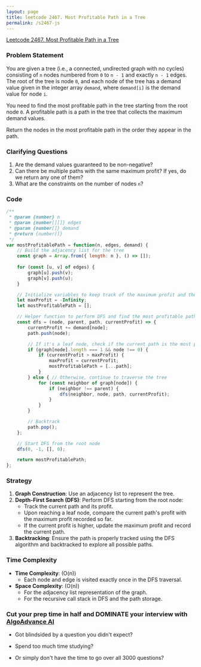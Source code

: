 ```yaml
---
layout: page
title: leetcode 2467. Most Profitable Path in a Tree
permalink: /s2467-js
---
```

[Leetcode 2467. Most Profitable Path in a Tree](https://algoadvance.github.io/algoadvance/l2467)
### Problem Statement

You are given a tree (i.e., a connected, undirected graph with no cycles) consisting of `n` nodes numbered from `0` to `n - 1` and exactly `n - 1` edges. The root of the tree is node `0`, and each node of the tree has a demand value given in the integer array `demand`, where `demand[i]` is the demand value for node `i`.

You need to find the most profitable path in the tree starting from the root node `0`. A profitable path is a path in the tree that collects the maximum demand values.

Return the nodes in the most profitable path in the order they appear in the path.

### Clarifying Questions

1. Are the demand values guaranteed to be non-negative?
2. Can there be multiple paths with the same maximum profit? If yes, do we return any one of them?
3. What are the constraints on the number of nodes `n`?

### Code

```javascript
/**
 * @param {number} n
 * @param {number[][]} edges
 * @param {number[]} demand
 * @return {number[]}
 */
var mostProfitablePath = function(n, edges, demand) {
    // Build the adjacency list for the tree
    const graph = Array.from({ length: n }, () => []);
    
    for (const [u, v] of edges) {
        graph[u].push(v);
        graph[v].push(u);
    }

    // Initialize variables to keep track of the maximum profit and the most profitable path
    let maxProfit = -Infinity;
    let mostProfitablePath = [];

    // Helper function to perform DFS and find the most profitable path
    const dfs = (node, parent, path, currentProfit) => {
        currentProfit += demand[node];
        path.push(node);

        // If it's a leaf node, check if the current path is the most profitable
        if (graph[node].length === 1 && node !== 0) {
            if (currentProfit > maxProfit) {
                maxProfit = currentProfit;
                mostProfitablePath = [...path];
            }
        } else { // Otherwise, continue to traverse the tree
            for (const neighbor of graph[node]) {
                if (neighbor !== parent) {
                    dfs(neighbor, node, path, currentProfit);
                }
            }
        }

        // Backtrack
        path.pop();
    };

    // Start DFS from the root node
    dfs(0, -1, [], 0);

    return mostProfitablePath;
};
```

### Strategy

1. **Graph Construction**: Use an adjacency list to represent the tree.
2. **Depth-First Search (DFS)**: Perform DFS starting from the root node:
   - Track the current path and its profit.
   - Upon reaching a leaf node, compare the current path's profit with the maximum profit recorded so far.
   - If the current profit is higher, update the maximum profit and record the current path.
3. **Backtracking**: Ensure the path is properly tracked using the DFS algorithm and backtracked to explore all possible paths.

### Time Complexity

- **Time Complexity**: \(O(n)\)
  - Each node and edge is visited exactly once in the DFS traversal.
- **Space Complexity**: \(O(n)\)
  - For the adjacency list representation of the graph.
  - For the recursive call stack in DFS and the path storage.


### Cut your prep time in half and DOMINATE your interview with [AlgoAdvance AI](https://algoAdvance.com)

- Got blindsided by a question you didn't expect?

- Spend too much time studying?

- Or simply don't have the time to go over all 3000 questions?

